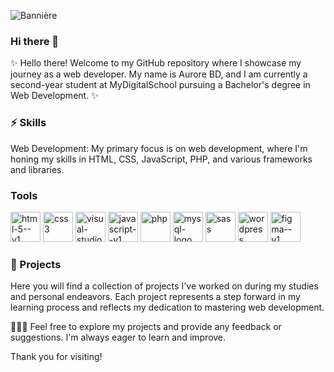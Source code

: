 ![Bannière](https://github.com/Aurorebd/Aurorebd/assets/158460553/b7a5c609-c75e-405f-a17e-24f7c321432a)

### Hi there 👋

✨ Hello there! Welcome to my GitHub repository where I showcase my journey as a web developer. My name is Aurore BD, and I am currently a second-year student at MyDigitalSchool pursuing a Bachelor's degree in Web Development. ✨

### ⚡ Skills
Web Development: My primary focus is on web development, where I'm honing my skills in HTML, CSS, JavaScript, PHP, and various frameworks and libraries.

### Tools
<img width="48" height="48" src="https://img.icons8.com/color/48/html-5--v1.png" alt="html-5--v1"/> <img width="48" height="48" src="https://img.icons8.com/color/48/css3.png" alt="css3"/> <img width="48" height="48" src="https://img.icons8.com/color/48/visual-studio-code-2019.png" alt="visual-studio-code-2019"/> <img width="48" height="48" src="https://img.icons8.com/color/48/javascript--v1.png" alt="javascript--v1"/> <img width="48" height="48" src="https://img.icons8.com/parakeet/48/php.png" alt="php"/> <img width="48" height="48" src="https://img.icons8.com/color/48/mysql-logo.png" alt="mysql-logo"/> <img width="48" height="48" src="https://img.icons8.com/color/48/sass.png" alt="sass"/> <img width="48" height="48" src="https://img.icons8.com/color/48/wordpress.png" alt="wordpress"/> <img width="48" height="48" src="https://img.icons8.com/color/48/figma--v1.png" alt="figma--v1"/>

### 🚀 Projects
Here you will find a collection of projects I've worked on during my studies and personal endeavors. Each project represents a step forward in my learning process and reflects my dedication to mastering web development.

👩🏻‍💻 Feel free to explore my projects and provide any feedback or suggestions. I'm always eager to learn and improve. 

Thank you for visiting!
